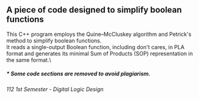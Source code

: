 ## A piece of code designed to simplify boolean functions

This C++ program employs the Quine–McCluskey algorithm and Petrick's method to simplify boolean functions.\
It reads a single-output Boolean function, including don't cares, in PLA format and generates its minimal Sum of Products (SOP) representation in the same format.\

##### * Some code sections are removed to avoid plagiarism.
###### 112 1st Semester - Digital Logic Design 
